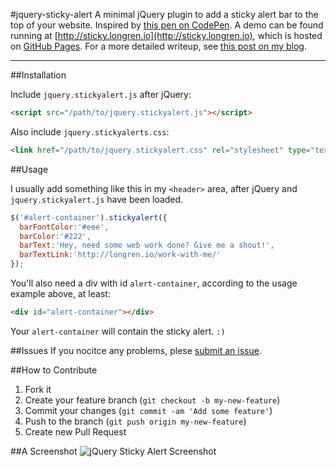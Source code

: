 #jquery-sticky-alert
A minimal jQuery plugin to add a sticky alert bar to the top of your website. Inspired by [this pen on CodePen](http://codepen.io/thommybrowne/details/katou). A demo can be found running at [http://sticky.longren.io](http://sticky.longren.io), which is hosted on [GitHub Pages](https://pages.github.com/). For a more detailed writeup, see [this post on my blog](http://longren.io/sticky-alerts-a-new-tiny-jquery-plugin/).

---

##Installation

Include ```jquery.stickyalert.js``` after jQuery:

```html
<script src="/path/to/jquery.stickyalert.js"></script>
```

Also include ```jquery.stickyalerts.css```:

```html
<link href="/path/to/jquery.stickyalert.css" rel="stylesheet" type="text/css" />
```

##Usage

I usually add something like this in my ```<header>``` area, after jQuery and ```jquery.stickyalert.js``` have been loaded.
```javascript
$('#alert-container').stickyalert({
  barFontColor:'#eee',
  barColor:'#222',
  barText:'Hey, need some web work done? Give me a shout!',
  barTextLink:'http://longren.io/work-with-me/'
});
```

You'll also need a div with id ```alert-container```, according to the usage example above, at least:
```html
<div id="alert-container"></div>
```

Your ```alert-container``` will contain the sticky alert. ```:)```

##Issues
If you nocitce any problems, plese [submit an issue](https://github.com/tlongren/colors-anchor-theme/issues).

##How to Contribute
1. Fork it
2. Create your feature branch (`git checkout -b my-new-feature`)
3. Commit your changes (`git commit -am 'Add some feature'`)
4. Push to the branch (`git push origin my-new-feature`)
5. Create new Pull Request

##A Screenshot
![jQuery Sticky Alert Screenshot](https://raw.githubusercontent.com/tlongren/jquery-sticky-alert/master/screenshot.png "jQuery Sitcky Alert Screenshot")